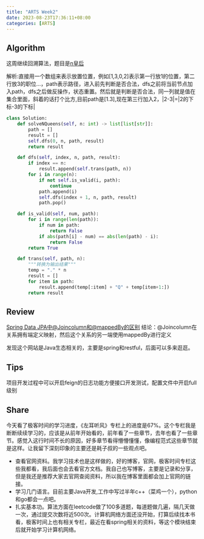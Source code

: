 ```yaml
---
title: "ARTS Week2"
date: 2023-08-23T17:36:11+08:00
categories: [ARTS]
---
```


## Algorithm

这周继续回溯算法，题目是[n皇后](https://leetcode.cn/problems/n-queens/submissions/)

解析:直接用一个数组来表示放置位置，例如[1,3,0,2]表示第一行放1的位置，第二行放3的职位...，path表示路径，进入前先判断是否合法，dfs之前将当前节点加入path，dfs之后做反操作，状态重置。然后就是判断是否合法，同一列就是值在集合里面，斜着的话打个比方,目前path是[1.3],现在第三行加入2，|2-3|=|2的下标-3的下标|

```python
class Solution:
    def solveNQueens(self, n: int) -> list[list[str]]:
        path = []
        result = []
        self.dfs(0, n, path, result)
        return result

    def dfs(self, index, n, path, result):
        if index == n:
            result.append(self.trans(path, n))
        for i in range(n):
            if not self.is_valid(i, path):
                continue
            path.append(i)
            self.dfs(index + 1, n, path, result)
            path.pop()

    def is_valid(self, num, path):
        for i in range(len(path)):
            if num in path:
                return False
            if abs(path[i] - num) == abs(len(path) - i):
                return False
        return True

    def trans(self, path, n):
        """转换为输出结果"""
        temp = "." * n
        result = []
        for item in path:
            result.append(temp[:item] + "Q" + temp[item+1:])
        return result
```

## Review

[Spring Data JPA中@Joincolumn和@mappedBy的区别](https://www.baeldung.com/jpa-joincolumn-vs-mappedby)
结论：@Joincolumn在关系拥有端定义映射，然后这个关系的另一端使用mappedBy进行定义

发现这个网站是Java生态相关的，主要是spring和restful，后面可以多来逛逛。

## Tips

项目开发过程中可以开启feign的日志功能方便接口开发测试，配置文件中开启full级别

## Share

今天看了极客时间的学习进度，《左耳听风》专栏上的进度是67%。这个专栏我是断断续续学习的，应该是从前年开始看的，前年看了一些章节，去年也看了一些章节。感觉入这行时间不长的原因，好多章节看得懵懵懂懂，像编程范式这些章节就是这样。让我留下深刻印象的主要还是耗子叔的一些观点吧。

- 查看官网资料。我学习技术也是这样做的，好的博客，官网，极客时间专栏这些我都看，我后面也会去看官方文档。我自己也写博客，主要是记录和分享，但是我还是推荐大家去官网查阅资料，所以我在博客里面都会加上官网的链接。
- 学习几门语言。目前主要Java开发,工作中写过半年c++（菜鸡一个），python和go都会一点吧。
- 扎实基本功。算法方面在leetcode做了100多道题，每道题做几遍，隔几天做一次，通过提交次数将近500次。计算机网络方面还没开始，打算后续找本书看，极客时间上也有相关专栏，最近在看spring相关的资料，等这个模块结束后就开始学习计算机网络。
